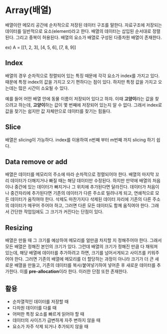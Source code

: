 # Array(배열)

배열이란 메모리 공간에 순차적으로 저장된 데이터 구조를 말한다. 자료구조에 저장되는 데이터를 일반적으로 요소(element)라고 한다. 배열의 데이터는 삽입된 순서대로 정렬된다. 그리고 중복이 허용된다. 배열의 요소가 배열로 구성된 다중차원 배열이 존재한다.

ex) A = [[1, 2, 3], [4, 5, 6], [7, 8, 9]]

## Index

배열의 경우 순차적으로 정렬되어 있는 특징 때문에 각각 요소가 index를 가지고 있다. 때문에 특정 index의 값을 가지고 오기 편하다는 점이 있다. 하지만 특정 값을 가지고 오는데는 많은 시간이 소요될 수 있다.

예를 들어 어떤 배열 안에 동물 이름이 저장되어 있다고 하자. 이때 **고양이**라는 값을 찾으려고 하는데, **고양이**하는 값이 몇 번째에 저장되어 있는지 알 수 없다. 그래서 index로 값을 찾기는 쉽지만 값 자체만으로 데이터를 찾기는 힘들다.

## Slice

배열은 slicing이 가능하다. index를 이용하여 n번째 부터 m번째 까지 slicing 하기 쉽다.

## Data remove or add

배열은 데이터를 메모리의 주소에 따라 순차적으로 정렬되어야 한다. 배열의 마지막 꼬리 데이터가 더해지거나 빠질 때는 해당 데이터만 수정된다. 하지만 만약에 배열의 처음이나 중간에 있는 데이터가 빠지거나 그 위치에 추가된다면 달라진다. 데이터가 처음이나 중간자리에 추가된다면 기존의 데이터가 다른 주소로 밀려나게 되고, 연쇄적으로 모든 데이터가 움직여야 한다. 삭제도 마찬가지다 삭제된 데이터 자리에 기존의 다른 주소의 데이터가 메꾸어 주어야 하고, 그러면 다른 모든 데이터도 함께 움직여야 한다. 그래서 간단한 작업임에도 그 크기가 커진다는 단점이 있다.

## Resizing

배열은 만들 때 그 크기를 예상하여 메모리를 얼만큼 차지할 지 정해주어야 한다. 그래서 모든 배열은 정해진 본인의 크기가 있다. 그런데 배열의 크기가 정해진 만큼 다 채워져 있는데, 해당 배열에 데이터를 추가하려고 하면, 크기를 넘어서게되고 사이즈를 키워주어야 한다. 그러면 기존의 배열에 메모리를 더 할당하는 과정이 아니라 크기가 더 큰 새로운 배열을 만들고, 기존의 데이터를 복사/붙여넣기하여 넣어준 후 새로운 데이터를 추가한다. 이를 **pre-allocation**이라 한다. 이러한 단점 또한 존재한다.

## 활용

- 순차열적인 데이터를 저장할 때
- 다차원 데이터를 다룰 때
- 어떠한 특정 요소를 빠르게 읽어야 할 때
- 데이터의 사이즈가 급변하게 자주 변하지 않을 때
- 요소가 자주 삭제 되거나 추가되지 않을 때
